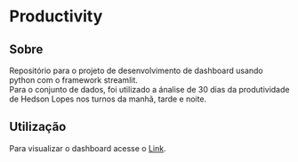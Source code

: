 # Productivity

## Sobre

Repositório para o projeto de desenvolvimento de dashboard usando python com o framework streamlit.<br>
Para o conjunto de dados, foi utilizado a ánalise de 30 dias da produtividade de Hedson Lopes nos turnos da manhã, tarde e noite.

## Utilização

Para visualizar o dashboard acesse o [Link](https://redsonlopez-productivity-srcmain-zmvdlv.streamlit.app/).
